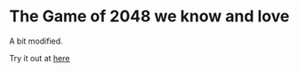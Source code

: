 
# The Game of 2048 we know and love

A bit modified.

Try it out at [here](https://kirito25.github.io/2048/)
